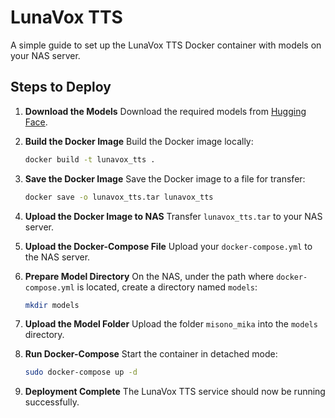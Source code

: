 # LunaVox TTS

A simple guide to set up the LunaVox TTS Docker container with models on your NAS server.

## Steps to Deploy

1. **Download the Models**
   Download the required models from [Hugging Face](https://huggingface.co/Lux-Luna/LunaVox).

2. **Build the Docker Image**
   Build the Docker image locally:

   ```bash
   docker build -t lunavox_tts .
   ```

3. **Save the Docker Image**
   Save the Docker image to a file for transfer:

   ```bash
   docker save -o lunavox_tts.tar lunavox_tts
   ```

4. **Upload the Docker Image to NAS**
   Transfer `lunavox_tts.tar` to your NAS server.

5. **Upload the Docker-Compose File**
   Upload your `docker-compose.yml` to the NAS server.

6. **Prepare Model Directory**
   On the NAS, under the path where `docker-compose.yml` is located, create a directory named `models`:

   ```bash
   mkdir models
   ```

7. **Upload the Model Folder**
   Upload the folder `misono_mika` into the `models` directory.

8. **Run Docker-Compose**
   Start the container in detached mode:

   ```bash
   sudo docker-compose up -d
   ```

9. **Deployment Complete**
The LunaVox TTS service should now be running successfully.
